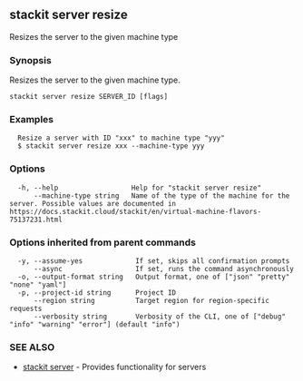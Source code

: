 ## stackit server resize

Resizes the server to the given machine type

### Synopsis

Resizes the server to the given machine type.

```
stackit server resize SERVER_ID [flags]
```

### Examples

```
  Resize a server with ID "xxx" to machine type "yyy"
  $ stackit server resize xxx --machine-type yyy
```

### Options

```
  -h, --help                  Help for "stackit server resize"
      --machine-type string   Name of the type of the machine for the server. Possible values are documented in https://docs.stackit.cloud/stackit/en/virtual-machine-flavors-75137231.html
```

### Options inherited from parent commands

```
  -y, --assume-yes             If set, skips all confirmation prompts
      --async                  If set, runs the command asynchronously
  -o, --output-format string   Output format, one of ["json" "pretty" "none" "yaml"]
  -p, --project-id string      Project ID
      --region string          Target region for region-specific requests
      --verbosity string       Verbosity of the CLI, one of ["debug" "info" "warning" "error"] (default "info")
```

### SEE ALSO

* [stackit server](./stackit_server.md)	 - Provides functionality for servers


